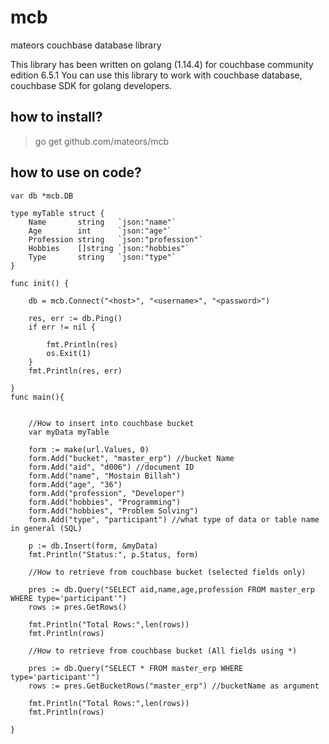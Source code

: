 # mcb
mateors couchbase database library

This library has been written on golang (1.14.4) for couchbase community edition 6.5.1
You can use this library to work with couchbase database, couchbase SDK for golang developers.

## how to install?
> go get github.com/mateors/mcb

## how to use on code?
```
var db *mcb.DB

type myTable struct {
	Name       string   `json:"name"`
	Age        int      `json:"age"`
	Profession string   `json:"profession"`
	Hobbies    []string `json:"hobbies"`
	Type       string   `json:"type"`
}

func init() {

	db = mcb.Connect("<host>", "<username>", "<password>")

	res, err := db.Ping()
	if err != nil {

		fmt.Println(res)
		os.Exit(1)
	}
	fmt.Println(res, err)

}
func main(){


    //How to insert into couchbase bucket
	var myData myTable

	form := make(url.Values, 0)
	form.Add("bucket", "master_erp") //bucket Name
	form.Add("aid", "d006") //document ID
	form.Add("name", "Mostain Billah")
	form.Add("age", "36")
	form.Add("profession", "Developer")
	form.Add("hobbies", "Programming")
	form.Add("hobbies", "Problem Solving")
    form.Add("type", "participant") //what type of data or table name in general (SQL)

	p := db.Insert(form, &myData)
	fmt.Println("Status:", p.Status, form)

    //How to retrieve from couchbase bucket (selected fields only)

    pres := db.Query("SELECT aid,name,age,profession FROM master_erp WHERE type='participant'")
	rows := pres.GetRows()

	fmt.Println("Total Rows:",len(rows))
	fmt.Println(rows)

    //How to retrieve from couchbase bucket (All fields using *)

    pres := db.Query("SELECT * FROM master_erp WHERE type='participant'")
	rows := pres.GetBucketRows("master_erp") //bucketName as argument

	fmt.Println("Total Rows:",len(rows))
	fmt.Println(rows)

}

```
